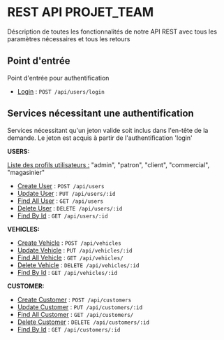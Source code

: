 # REST API PROJET_TEAM

Déscription de toutes les fonctionnalités de notre API REST avec tous les paramètres nécessaires et tous les retours

## Point d'entrée

Point d'entrée pour authentification

- [Login](users/login.md) : `POST /api/users/login`

## Services nécessitant une authentification

Services nécessitant qu'un jeton valide soit inclus dans l'en-tête de la demande. Le jeton est acquis à partir de l'authentification 'login'

**USERS:**

<u>Liste des profils utilisateurs :</u> "admin", "patron", "client", "commercial", "magasinier"

- [Create User](users/create.md) : `POST /api/users`
- [Update User](users/create.md) : `PUT /api/users/:id`
- [Find All User](users/find-all.md) : `GET /api/users`
- [Delete User](users/delete.md) : `DELETE /api/users/:id`
- [Find By Id](users/find-by-id.md) : `GET /api/users/:id`

**VEHICLES:**

- [Create Vehicle](vehicles/create.md) : `POST /api/vehicles`
- [Update Vehicle](vehicles/update.md) : `PUT /api/vehicles/:id`
- [Find All Vehicle](vehicles/find-all.md) : `GET /api/vehicles/`
- [Delete Vehicle](vehicles/delete.md) : `DELETE /api/vehicles/:id`
- [Find By Id](vehicles/find-by-id.md) : `GET /api/vehicles/:id`

**CUSTOMER:**

- [Create Customer](customers/create.md) : `POST /api/customers`
- [Update Customer](customers/update.md) : `PUT /api/customers/:id`
- [Find All Customer](customers/find-all.md) : `GET /api/customers/`
- [Delete Customer](customers/delete.md) : `DELETE /api/customers/:id`
- [Find By Id](customers/find-by-id.md) : `GET /api/customers/:id`

